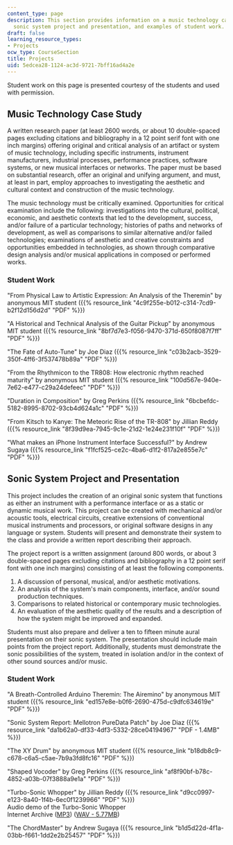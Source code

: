 ```yaml
---
content_type: page
description: This section provides information on a music technology case study, a
  sonic system project and presentation, and examples of student work.
draft: false
learning_resource_types:
- Projects
ocw_type: CourseSection
title: Projects
uid: 5edcea28-1124-ac3d-9721-7bff16ad4a2e
---
```

Student work on this page is presented courtesy of the students and used with permission.

## Music Technology Case Study

A written research paper (at least 2600 words, or about 10 double-spaced pages excluding citations and bibliography in a 12 point serif font with one inch margins) offering original and critical analysis of an artifact or system of music technology, including specific instruments, instrument manufacturers, industrial processes, performance practices, software systems, or new musical interfaces or networks. The paper must be based on substantial research, offer an original and unifying argument, and must, at least in part, employ approaches to investigating the aesthetic and cultural context and construction of the music technology.

The music technology must be critically examined. Opportunities for critical examination include the following: investigations into the cultural, political, economic, and aesthetic contexts that led to the development, success, and/or failure of a particular technology; histories of paths and networks of development, as well as comparisons to similar alternative and/or failed technologies; examinations of aesthetic and creative constraints and opportunities embedded in technologies, as shown through comparative design analysis and/or musical applications in composed or performed works.

### Student Work

"From Physical Law to Artistic Expression: An Analysis of the Theremin" by anonymous MIT student ({{% resource_link "4c9f255e-b012-c314-7cd9-b2f12d156d2d" "PDF" %}})

"A Historical and Technical Analysis of the Guitar Pickup" by anonymous MIT student ({{% resource_link "8bf7d7e3-f056-9470-371d-650f8087f7ff" "PDF" %}})

"The Fate of Auto-Tune" by Joe Diaz ({{% resource_link "c03b2acb-3529-350f-4ff6-3f537478b89a" "PDF" %}})

"From the Rhythmicon to the TR808: How electronic rhythm reached maturity" by anonymous MIT student ({{% resource_link "100d567e-940e-7e62-e477-c29a24defeec" "PDF" %}})

"Duration in Composition" by Greg Perkins ({{% resource_link "6bcbefdc-5182-8995-8702-93cb4d624a1c" "PDF" %}})

"From Kitsch to Kanye: The Meteoric Rise of the TR-808" by Jillian Reddy ({{% resource_link "8f39d9ea-7945-9c1e-21d2-1e24e231f10f" "PDF" %}})

"What makes an iPhone Instrument Interface Successful?" by Andrew Sugaya ({{% resource_link "f1fcf525-ce2c-4ba6-d1f2-817a2e855e7c" "PDF" %}})

## Sonic System Project and Presentation

This project includes the creation of an original sonic system that functions as either an instrument with a performance interface or as a static or dynamic musical work. This project can be created with mechanical and/or acoustic tools, electrical circuits, creative extensions of conventional musical instruments and processors, or original software designs in any language or system. Students will present and demonstrate their system to the class and provide a written report describing their approach.

The project report is a written assignment (around 800 words, or about 3 double-spaced pages excluding citations and bibliography in a 12 point serif font with one inch margins) consisting of at least the following components.

1. A discussion of personal, musical, and/or aesthetic motivations.
2. An analysis of the system's main components, interface, and/or sound production techniques.
3. Comparisons to related historical or contemporary music technologies.
4. An evaluation of the aesthetic quality of the results and a description of how the system might be improved and expanded.

Students must also prepare and deliver a ten to fifteen minute aural presentation on their sonic system. The presentation should include main points from the project report. Additionally, students must demonstrate the sonic possibilities of the system, treated in isolation and/or in the context of other sound sources and/or music.

### Student Work

"A Breath-Controlled Arduino Theremin: The Airemino" by anonymous MIT student ({{% resource_link "ed157e8e-b0f6-2690-475d-c9dfc634619e" "PDF" %}})

"Sonic System Report: Mellotron PureData Patch" by Joe Diaz ({{% resource_link "da1b62a0-df33-4df3-5332-28ce04194967" "PDF - 1.4MB" %}})

"The XY Drum" by anonymous MIT student ({{% resource_link "b18db8c9-c678-c6a5-c5ae-7b9a3fd8fc16" "PDF" %}})

"Shaped Vocoder" by Greg Perkins ({{% resource_link "af8f90bf-b78c-4852-a03b-07f3888a9e1a" "PDF" %}})

"Turbo-Sonic Whopper" by Jillian Reddy ({{% resource_link "d9cc0997-e123-8a40-1f4b-6ec0f1239966" "PDF" %}})   
Audio demo of the Turbo-Sonic Whopper   
Internet Archive ([MP3](http://www.archive.org/download/MIT21M.380F08/proj_ssp_6.mp3)) ([WAV - 5.77MB](http://www.archive.org/download/MIT21M.380F08/proj_ssp_6.wav)) 

"The ChordMaster" by Andrew Sugaya ({{% resource_link "b1d5d22d-4f1a-03bb-f661-1dd2e2b25457" "PDF" %}})